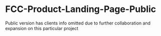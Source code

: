 # FCC-Product-Landing-Page-Public
Public version has clients info omitted due to further collaboration and expansion on this particular project
